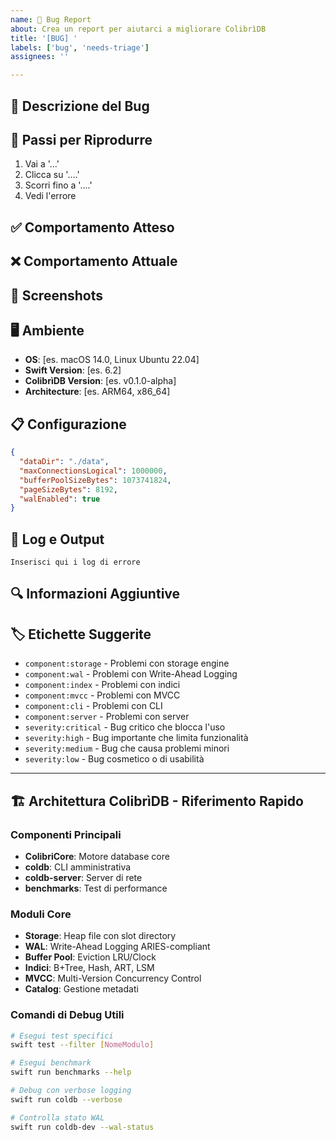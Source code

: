 ```yaml
---
name: 🐛 Bug Report
about: Crea un report per aiutarci a migliorare ColibrìDB
title: '[BUG] '
labels: ['bug', 'needs-triage']
assignees: ''

---
```


## 🐛 Descrizione del Bug
<!-- Fornisci una descrizione chiara e concisa del bug -->

## 🔄 Passi per Riprodurre
<!-- Descrivi i passi per riprodurre il comportamento -->
1. Vai a '...'
2. Clicca su '....'
3. Scorri fino a '....'
4. Vedi l'errore

## ✅ Comportamento Atteso
<!-- Descrivi cosa ti aspettavi che succedesse -->

## ❌ Comportamento Attuale
<!-- Descrivi cosa succede invece -->

## 📸 Screenshots
<!-- Se applicabile, aggiungi screenshot per aiutare a spiegare il problema -->

## 🖥️ Ambiente
<!-- Compila le informazioni sul tuo ambiente -->
- **OS**: [es. macOS 14.0, Linux Ubuntu 22.04]
- **Swift Version**: [es. 6.2]
- **ColibrìDB Version**: [es. v0.1.0-alpha]
- **Architecture**: [es. ARM64, x86_64]

## 📋 Configurazione
<!-- Se applicabile, condividi la tua configurazione -->
```json
{
  "dataDir": "./data",
  "maxConnectionsLogical": 1000000,
  "bufferPoolSizeBytes": 1073741824,
  "pageSizeBytes": 8192,
  "walEnabled": true
}
```

## 📝 Log e Output
<!-- Inserisci qui i log di errore o output rilevanti -->
```
Inserisci qui i log di errore
```

## 🔍 Informazioni Aggiuntive
<!-- Aggiungi qualsiasi altra informazione sul problema -->

## 🏷️ Etichette Suggerite
<!-- Suggerisci etichette per categorizzare il bug -->
- `component:storage` - Problemi con storage engine
- `component:wal` - Problemi con Write-Ahead Logging
- `component:index` - Problemi con indici
- `component:mvcc` - Problemi con MVCC
- `component:cli` - Problemi con CLI
- `component:server` - Problemi con server
- `severity:critical` - Bug critico che blocca l'uso
- `severity:high` - Bug importante che limita funzionalità
- `severity:medium` - Bug che causa problemi minori
- `severity:low` - Bug cosmetico o di usabilità

---

## 🏗️ Architettura ColibrìDB - Riferimento Rapido

### Componenti Principali
- **ColibriCore**: Motore database core
- **coldb**: CLI amministrativa
- **coldb-server**: Server di rete
- **benchmarks**: Test di performance

### Moduli Core
- **Storage**: Heap file con slot directory
- **WAL**: Write-Ahead Logging ARIES-compliant
- **Buffer Pool**: Eviction LRU/Clock
- **Indici**: B+Tree, Hash, ART, LSM
- **MVCC**: Multi-Version Concurrency Control
- **Catalog**: Gestione metadati

### Comandi di Debug Utili
```bash
# Esegui test specifici
swift test --filter [NomeModulo]

# Esegui benchmark
swift run benchmarks --help

# Debug con verbose logging
swift run coldb --verbose

# Controlla stato WAL
swift run coldb-dev --wal-status
```